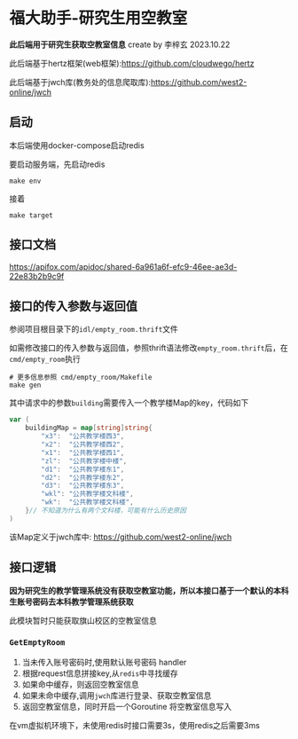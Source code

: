 # 福大助手-研究生用空教室

**此后端用于研究生获取空教室信息**  create by 李梓玄 2023.10.22

此后端基于hertz框架(web框架):https://github.com/cloudwego/hertz

此后端基于jwch库(教务处的信息爬取库):https://github.com/west2-online/jwch

## 启动

本后端使用docker-compose启动redis

要启动服务端，先启动redis

```
make env 
```

接着

```
make target
```



## 接口文档

https://apifox.com/apidoc/shared-6a961a6f-efc9-46ee-ae3d-22e83b2b9c9f

## 接口的传入参数与返回值

参阅项目根目录下的`idl/empty_room.thrift`文件

如需修改接口的传入参数与返回值，参照thrift语法修改`empty_room.thrift`后，在`cmd/empty_room`执行

```shell
# 更多信息参照 cmd/empty_room/Makefile
make gen
```

其中请求中的参数`building`需要传入一个教学楼Map的key，代码如下

```go
var (
	buildingMap = map[string]string{
		"x3":  "公共教学楼西3",
		"x2":  "公共教学楼西2",
		"x1":  "公共教学楼西1",
		"zl":  "公共教学楼中楼",
		"d1":  "公共教学楼东1",
		"d2":  "公共教学楼东2",
		"d3":  "公共教学楼东3",
		"wkl": "公共教学楼文科楼",
		"wk":  "公共教学楼文科楼",
	}// 不知道为什么有两个文科楼，可能有什么历史原因
)

```

该Map定义于jwch库中: https://github.com/west2-online/jwch

## 接口逻辑

**因为研究生的教学管理系统没有获取空教室功能，所以本接口基于一个默认的本科生账号密码去本科教学管理系统获取**

此模块暂时只能获取旗山校区的空教室信息

### `GetEmptyRoom`

1. 当未传入账号密码时,使用默认账号密码 handler
2. 根据request信息拼接key,从`redis`中寻找缓存
3. 如果命中缓存，则返回空教室信息
4. 如果未命中缓存,调用`jwch`库进行登录、获取空教室信息  
5. 返回空教室信息，同时开启一个Goroutine 将空教室信息写入

在vm虚拟机环境下，未使用redis时接口需要3s，使用redis之后需要3ms